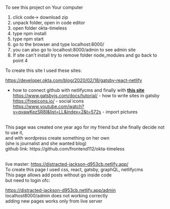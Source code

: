 To see this project on Your computer <br/>
<ol>
  <li>click code-> download zip</li>
  <li>unpack folder, open in code editor</li>
  <li>open folder okta-timeless</li>
  <li>type npm install </li>
  <li>type npm start</li>
  <li>go to the browser and type localhost:8000/</li>
  <li>you can also go to localhost:8000/admin to see admin site</li>
  <li>If site can't install try to remove folder node_modules and go back to point 4</li>
</ol>

To create this site I used these sites:

https://developer.okta.com/blog/2020/02/18/gatsby-react-netlify
- how to connect github with netlifycms and finally with
<a href='https://distracted-jackson-d953cb.netlify.app/'><b>this site</b></a><br/>
https://www.gatsbyjs.com/docs/tutorial/ - how to write sites in gatsby<br/>
https://freeicons.io/ - social icons<br/>
https://www.youtube.com/watch?v=qvawKezSR8I&list=LL&index=2&t=572s - import pictures<br/>
<br/>
This page was created one year ago for my friend but she finally decide not to use it,<br/>
and with wordpress create something on her own<br/>
(she is journalist and she wanted blog)<br/>
github link: https://github.com/frontend112/okta-timeless<br/><br/>

live master: https://distracted-jackson-d953cb.netlify.app/<br/>
To create this page I used css, react, gatsby, graphQL, netlifycms<br/>
This page allows add posts without go inside code<br/>
but need to login ofc:<br/>

https://distracted-jackson-d953cb.netlify.app/admin<br/>
localhost8000/admin does not working correctly<br/>
adding new pages works only from live server<br/>
